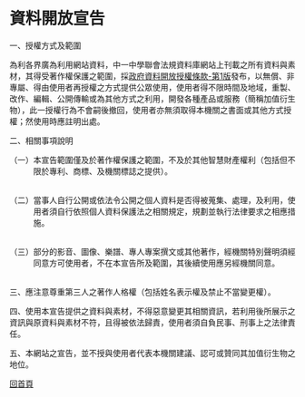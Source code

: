 <h1>資料開放宣告</h1>
<div class="open">
<p>一、授權方式及範圍<br/>

為利各界廣為利用網站資料，中一中學聯會法規資料庫網站上刊載之所有資料與素材，其得受著作權保護之範圍，採<a href="https://data.gov.tw/license" target="_blank">政府資料開放授權條款-第1版</a>發布，以無償、非專屬、得由使用者再授權之方式提供公眾使用，使用者得不限時間及地域，重製、改作、編輯、公開傳輸或為其他方式之利用，開發各種產品或服務（簡稱加值衍生物），此一授權行為不會嗣後撤回，使用者亦無須取得本機關之書面或其他方式授權；然使用時應註明出處。</p>
<p>
二、相關事項說明<br/>

<span style="margin-left:3em;text-indent:-3em;display:block;">（一）本宣告範圍僅及於著作權保護之範圍，不及於其他智慧財產權利（包括但不限於專利、商標、及機關標誌之提供）。</span><br/>

<span style="margin-left:3em;text-indent:-3em;display:block;">（二）當事人自行公開或依法令公開之個人資料是否得被蒐集、處理，及利用，使用者須自行依照個人資料保護法之相關規定，規劃並執行法律要求之相應措施。</span><br/>

<span style="margin-left:3em;text-indent:-3em;display:block;">（三）部分的影音、圖像、樂譜、專人專案撰文或其他著作，經機關特別聲明須經同意方可使用者，不在本宣告所及範圍，其後續使用應另經機關同意。</span><br/>
</p><p>
三、應注意尊重第三人之著作人格權（包括姓名表示權及禁止不當變更權）。
</p><p>
四、使用本宣告提供之資料與素材，不得惡意變更其相關資訊，若利用後所展示之資訊與原資料與素材不符，且得被依法歸責，使用者須自負民事、刑事上之法律責任。
</p><p>
五、本網站之宣告，並不授與使用者代表本機關建議、認可或贊同其加值衍生物之地位。

</p></div>
<a class="printNoDisplay" href="">回首頁</a>
